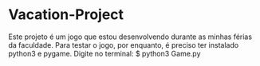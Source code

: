 # Vacation-Project
Este projeto é um jogo que estou desenvolvendo durante as minhas férias da faculdade.
Para testar o jogo, por enquanto, é preciso ter instalado python3 e pygame. Digite no terminal:
$ python3 Game.py
